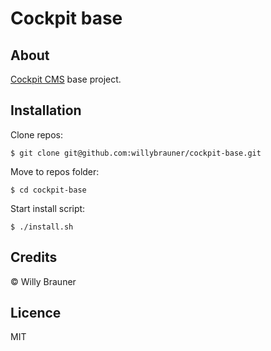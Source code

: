 # Cockpit base

## About

[Cockpit CMS](https://getcockpit.com/) base project.  

## Installation

Clone repos:
````shell script
$ git clone git@github.com:willybrauner/cockpit-base.git
````

Move to repos folder:
```shell script
$ cd cockpit-base
```

Start install script:
```shell script
$ ./install.sh
```

## Credits

© Willy Brauner

## Licence

MIT
